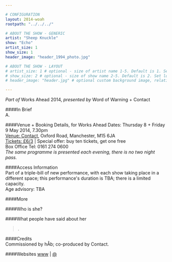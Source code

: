 ```yaml
---

# CONFIGURATION
layout: 2014-woah
rootpath: "../../../"

# ABOUT THE SHOW - GENERIC
artist: "Sheep Knuckle"
show: "Echo"
artist_size: 1
show_size: 1
header_image: "header_1994_photo.jpg"

# ABOUT THE SHOW - LAYOUT
# artist_size: 1 # optional - size of artist name 1-5. Default is 1. Set longer names to lower values
# show_size: 2 # optional - size of show name 2-5. Default is 2. Set longer names to lower values
# header_image: "header.jpg" # optional custom background image, relative to current page

---
```

*Part of* Works Ahead 2014, *presented by* Word of Warning + Contact      
         
####In Brief                      
A.    

####Venue + Booking Details, for Works Ahead
Dates: Thursday 8 + Friday 9 May 2014, 7.30pm    
[Venue: Contact](http://contactmcr.com/visit/getting-here/), Oxford Road, Manchester, M15 6JA    
[Tickets: £6/3](http://contactmcr.com/whats-on/13071-works-ahead-2014/booking) | Special offer: buy ten tickets, get one free       
Box Office Tel: 0161 274 0600        
*The same programme is presented each evening, there is no two night pass.*        
       
####Access Information      
Part of a triple-bill of new performance, with each show taking place in a different space; this performance's duration is TBA; there is a limited capacity.     
Age advisory: TBA

####More    
    
        
####Who is she?    

####What people have said about her    
>*.*<br>    

####Credits         
Commissioned by hÅb; co-produced by Contact.

####Websites
[www](http://www) | [@](http://twitter.com/)
